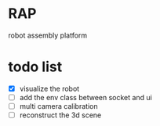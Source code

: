 # RAP
robot assembly platform

# todo list

- [x] visualize the robot
- [ ] add the env class between socket and ui
- [ ] multi camera calibration
- [ ] reconstruct the 3d  scene
